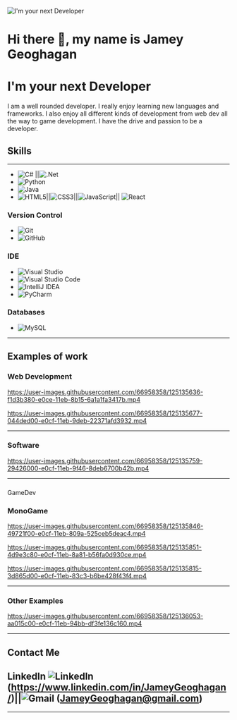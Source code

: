  ![I'm your next Developer ](https://media-exp1.licdn.com/dms/image/C4E16AQGbs8_pB-_oqw/profile-displaybackgroundimage-shrink_200_800/0/1612444428880?e=1631145600&v=beta&t=RZYItVeSAg9fotP_j7ihHvkJt8isX5Z3GTRnCaPewMA)
# Hi there 👋, my name is Jamey Geoghagan
# I'm your next Developer
I am a well rounded developer. I really enjoy learning new languages and frameworks. I also enjoy all different kinds of development from web dev all the way to game development. I have the drive and passion to be a developer.

## Skills 
----------------------------------------------------------------------------------------------------------
* <img alt="C#" src="https://img.shields.io/badge/c%23-%23239120.svg?style=for-the-badge&logo=c-sharp&logoColor=white"/>  ||<img alt=".Net" src="https://img.shields.io/badge/.NET-5C2D91?style=for-the-badge&logo=.net&logoColor=white"/>
* <img alt="Python" src="https://img.shields.io/badge/python-%2314354C.svg?style=for-the-badge&logo=python&logoColor=white"/> 
* <img alt="Java" src="https://img.shields.io/badge/java-%23ED8B00.svg?style=for-the-badge&logo=java&logoColor=white"/>
* <img alt="HTML5" src="https://img.shields.io/badge/html5-%23E34F26.svg?style=for-the-badge&logo=html5&logoColor=white"/>||<img alt="CSS3" src="https://img.shields.io/badge/css3-%231572B6.svg?style=for-the-badge&logo=css3&logoColor=white"/>||<img alt="JavaScript" src="https://img.shields.io/badge/javascript-%23323330.svg?style=for-the-badge&logo=javascript&logoColor=%23F7DF1E"/>||	<img alt="React" src="https://img.shields.io/badge/react-%2320232a.svg?style=for-the-badge&logo=react&logoColor=%2361DAFB"/>

### Version Control
* <img alt="Git" src="https://img.shields.io/badge/git-%23F05033.svg?style=for-the-badge&logo=git&logoColor=white"/>
* <img alt="GitHub" src="https://img.shields.io/badge/github-%23121011.svg?style=for-the-badge&logo=github&logoColor=white"/>

### IDE
*	<img alt="Visual Studio" src="https://img.shields.io/badge/VisualStudio-5C2D91.svg?style=for-the-badge&logo=visual-studio&logoColor=white"/>
*	<img alt="Visual Studio Code" src="https://img.shields.io/badge/VisualStudioCode-0078d7.svg?style=for-the-badge&logo=visual-studio-code&logoColor=white"/>
*	<img alt="IntelliJ IDEA" src="https://img.shields.io/badge/IntelliJIDEA-000000.svg?style=for-the-badge&logo=intellij-idea&logoColor=white"/>
*	<img alt="PyCharm" src="https://img.shields.io/badge/pycharm-143?style=for-the-badge&logo=pycharm&logoColor=black&color=black&labelColor=green"/>

### Databases
* <img alt="MySQL" src="https://img.shields.io/badge/mysql-%2300f.svg?style=for-the-badge&logo=mysql&logoColor=white"/>




--------------------------------------------------------------------------------------------------------
## Examples of work
### Web Development 


https://user-images.githubusercontent.com/66958358/125135636-f1d3b380-e0ce-11eb-8b15-6a1a1fa3417b.mp4



https://user-images.githubusercontent.com/66958358/125135677-044ded00-e0cf-11eb-9deb-22371afd3932.mp4

------------------------------------------------------------------------------------------------------------
### Software


https://user-images.githubusercontent.com/66958358/125135759-29426000-e0cf-11eb-9f46-8deb6700b42b.mp4

------------------------------------------------------------------------------------------------------------
###
GameDev

### MonoGame

https://user-images.githubusercontent.com/66958358/125135846-49721f00-e0cf-11eb-809a-525ceb5deac4.mp4



https://user-images.githubusercontent.com/66958358/125135851-4d9e3c80-e0cf-11eb-8a81-b56fa0d930ce.mp4


https://user-images.githubusercontent.com/66958358/125135815-3d865d00-e0cf-11eb-83c3-b6be428f43f4.mp4

-------------------------------------------------------------------------------------------------------------
### Other Examples

https://user-images.githubusercontent.com/66958358/125136053-aa015c00-e0cf-11eb-94bb-df3fe136c160.mp4 



--------------------------------------------------------------------------------------------------------

## Contact Me
LinkedIn	<img alt="LinkedIn" src="https://img.shields.io/badge/linkedin-%230077B5.svg?style=for-the-badge&logo=linkedin&logoColor=white"/>(https://www.linkedin.com/in/JameyGeoghagan/)||<img alt="Gmail" src="https://img.shields.io/badge/Gmail-D14836?style=for-the-badge&logo=gmail&logoColor=white" /> (JameyGeoghagan@gmail.com)
------------------------------------------------------------------------------------------------------
------------------------------------------------------------------------------------------------------


